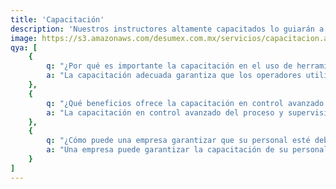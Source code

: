 ```yaml
---
title: 'Capacitación'
description: 'Nuestros instructores altamente capacitados lo guiarán a través de los fundamentos de las herramientas de torque, las mejores prácticas en su uso y las técnicas de calibración.'
image: https://s3.amazonaws.com/desumex.com.mx/servicios/capacitacion.avif
qya: [
    {
        q: "¿Por qué es importante la capacitación en el uso de herramientas industriales, especialmente en entornos automatizados?",
        a: "La capacitación adecuada garantiza que los operadores utilicen las herramientas de manera segura y efectiva, minimizando riesgos y maximizando la eficiencia en procesos automatizados.",
    },
    {
        q: "¿Qué beneficios ofrece la capacitación en control avanzado del proceso y supervisión en directo?",
        a: "La capacitación en control avanzado del proceso y supervisión en directo permite a los operadores detectar problemas de manera temprana, optimizar la producción y reducir tiempos de inactividad no planificados.",
    },
    {
        q: "¿Cómo puede una empresa garantizar que su personal esté debidamente capacitado en el uso de herramientas de apriete?",
        a: "Una empresa puede garantizar la capacitación de su personal mediante programas de formación regulares, evaluaciones de competencia y acceso a recursos de aprendizaje actualizados, lo que mejora la eficiencia y la seguridad en el lugar de trabajo.",
    }
]
---
```

